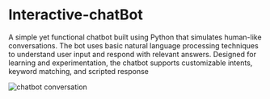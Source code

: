 # Interactive-chatBot
A simple yet functional chatbot built using Python that simulates human-like conversations. The bot uses basic natural language processing techniques to understand user input and respond with relevant answers. Designed for learning and experimentation, the chatbot supports customizable intents, keyword matching, and scripted response

![chatbot conversation](https://github.com/user-attachments/assets/bfda5a06-3d45-4ef0-b925-057ecbe6ae55)

